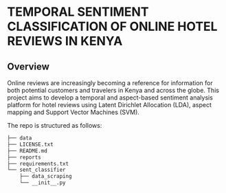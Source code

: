 # TEMPORAL SENTIMENT CLASSIFICATION OF ONLINE HOTEL REVIEWS IN KENYA
## Overview
Online reviews are increasingly becoming a reference for information for both potential customers
and travelers in Kenya and across the globe. This project aims to develop a temporal and aspect-based sentiment analysis
platform for hotel reviews using Latent Dirichlet Allocation (LDA), aspect mapping and Support
Vector Machines (SVM).

The repo is structured as follows:

```bash
├── data
├── LICENSE.txt
├── README.md
├── reports
├── requirements.txt
└── sent_classifier
    ├── data_scraping
    └── __init__.py
```